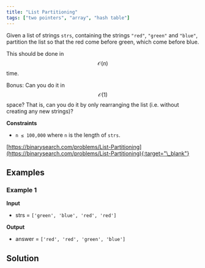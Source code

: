 ```yaml
---
title: "List Partitioning"
tags: ["two pointers", "array", "hash table"]
---
```


Given a list of strings `strs`, containing the strings `"red"`, `"green"` and `"blue"`, partition the list so that the red come before green, which come before blue.

This should be done in $$\mathcal{O}(n)$$ time.

Bonus: Can you do it in $$\mathcal{O}(1)$$ space? That is, can you do it by only rearranging the list (i.e. without creating any new strings)?

**Constraints**

- `n ≤ 100,000` where `n` is the length of `strs`.

[https://binarysearch.com/problems/List-Partitioning](https://binarysearch.com/problems/List-Partitioning){:target="\_blank"}

## Examples

### Example 1

**Input**

- strs = `['green', 'blue', 'red', 'red']`

**Output**

- answer = `['red', 'red', 'green', 'blue']`

## Solution

<script src="https://gist.github.com/yaeba/16da7be5123724fcf6eccc25581cef5a.js?file=List-Partitioning.cpp"></script>
